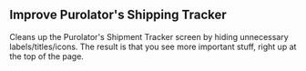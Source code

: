## Improve Purolator's Shipping Tracker

Cleans up the Purolator's Shipment Tracker screen by hiding unnecessary labels/titles/icons. The result is that you see more important stuff, right up at the top of the page.
